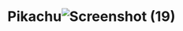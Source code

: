 # Pikachu![Screenshot (19)](https://user-images.githubusercontent.com/76167753/139019932-bcb48615-68b5-41a2-98eb-3c39a3e97288.png)
